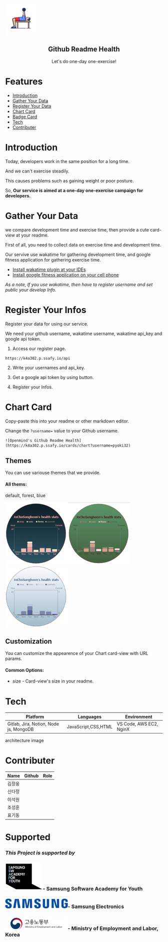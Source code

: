 <p algin="center">
    <img width="100px" src="./README/gym.png" aling="center" alt="Github Readme Health" />
    <h2 align="center">Github Readme Health</h2>
	<p align="center">Let's do one-day one-exercise!</p>
</p>





# Features

- [Introduction](#introduction)
- [Gather Your Data](#gather-your-data)
- [Register Your Data](#register-your-data)
- [Chart Card](#chart-card)
- [Badge Card](#badge-card)
- [Tech](#tech)
- [Contributer](#contributer)



# Introduction

Today, developers work in the same position for a long time.

And we can't exercise steadily.

This causes problems such as gaining weight or poor posture.

So, **Our service is aimed at a one-day one-exercise campaign for developers.**



# Gather Your Data

we compare development time and exercise time, then provide a cute card-view at your readme.

First of all, you need to collect data on exercise time and development time.

Our servive use wakatime for gathering development time, and google fitness application for gathering exercise time.

- [Install wakatime plugin at your IDEs](https://wakatime.com/plugins)
- [Install google fitness application on your cell phone](https://play.google.com/store/apps/details?id=com.google.android.apps.fitness&hl=ko&gl=US)

_As a note, If you use wakatime, then have to register username and set public your develop Info._

# Register Your Infos

Register your data for using our service.

We need your github username, wakatime username, wakatime api_key and google api token.

1. Access our register page.

```
https://k4a302.p.ssafy.io/api
```

2. Write your usernames and api_key.

3. Get a google api token by using button.

4. Register your Infos.



# Chart Card

Copy-paste this into your readme or other markdown editor.

Change the `?username=` value to your Github username.

```
![Openmind's Github Readme Health](https://k4a302.p.ssafy.io/cards/chart?username=pyoki32)
```

## Themes

You can use variouse themes that we provide.

#### All thems:

default, forest, blue

<img src="./README/defaultChart.PNG" alt="Github Readme Health Themes" width="200px"/><img src="./README/forestChart.PNG" alt="Github Readme Health Themes" width="200px"/><img src="./README/blueChart.PNG" alt="Github Readme Health Themes" width="200px"/>



## Customization

You can customize the appearence of your Chart card-view with URL params.

#### Common Options:

- size - Card-view's size in your readme.







# Tech

| Platform                               | Languages           | Environment             |
| -------------------------------------- | ------------------- | ----------------------- |
| Gitlab, Jira, Notion, Node js, MongoDB | JavaScript,CSS,HTML | VS Code, AWS EC2, NginX |

architecture image



# Contributer

| Name   | Github | Role |
| ------ | ------ | ---- |
| 김정웅 |        |      |
| 신다정 |        |      |
| 이석원 |        |      |
| 조성훈 |        |      |
| 표기동 |        |      |





# Supported

### __*This Project is supported by*__



### <img src='./README/ssafy.PNG' width='120px'>- Samsung Software Academy for Youth



### <img src='./README/Samsung_wordmark.svg' width='200px' >- Samsung Electronics



### <img src='./README/ministry_of_employment_and_labor.jpg' width='200px'>- Ministry of Employment and Labor, Korea

